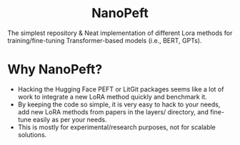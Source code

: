 <div align="center">
<h1>NanoPeft</h1>
</div>

The simplest repository & Neat implementation of different Lora methods for training/fine-tuning Transformer-based models (i.e., BERT, GPTs).


# Why NanoPeft?
- Hacking the Hugging Face PEFT or LitGit packages seems like a lot of work to integrate a new LoRA method quickly and benchmark it.
- By keeping the code so simple, it is very easy to hack to your needs, add new LoRA methods from papers in the layers/ directory, and fine-tune easily as per your needs.
- This is mostly for experimental/research purposes, not for scalable solutions.
